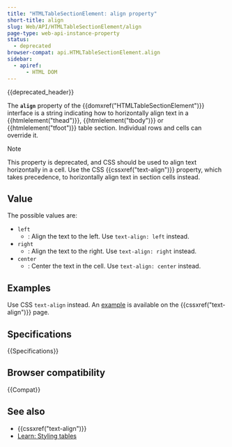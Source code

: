 ```yaml
---
title: "HTMLTableSectionElement: align property"
short-title: align
slug: Web/API/HTMLTableSectionElement/align
page-type: web-api-instance-property
status:
  - deprecated
browser-compat: api.HTMLTableSectionElement.align
sidebar:
  - apiref:
      - HTML DOM
---
```


{{deprecated_header}}

The **`align`** property of the {{domxref("HTMLTableSectionElement")}} interface is a string indicating how to horizontally align text in a {{htmlelement("thead")}}, {{htmlelement("tbody")}} or {{htmlelement("tfoot")}} table section. Individual rows and cells can override it.

> [!NOTE]
> This property is deprecated, and CSS should be used to align text horizontally in a cell. Use the CSS {{cssxref("text-align")}} property, which takes precedence, to horizontally align text in section cells instead.

## Value

The possible values are:

- `left`
  - : Align the text to the left. Use `text-align: left` instead.
- `right`
  - : Align the text to the right. Use `text-align: right` instead.
- `center`
  - : Center the text in the cell. Use `text-align: center` instead.

## Examples

Use CSS `text-align` instead. An [example](/en-US/docs/Web/CSS/text-align#table_alignment) is available on the {{cssxref("text-align")}} page.

## Specifications

{{Specifications}}

## Browser compatibility

{{Compat}}

## See also

- {{cssxref("text-align")}}
- [Learn: Styling tables](/en-US/docs/Learn_web_development/Core/Styling_basics/Tables)
